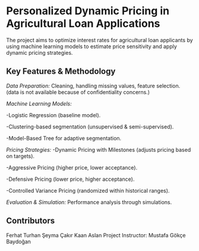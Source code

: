# Personalized Dynamic Pricing in Agricultural Loan Applications

The project aims to optimize interest rates for agricultural loan applicants by using machine learning models to estimate price sensitivity and apply dynamic pricing strategies.

## Key Features & Methodology

*Data Preparation:* Cleaning, handling missing values, feature selection. (data is not available because of confidentiality concerns.)

*Machine Learning Models:*

-Logistic Regression (baseline model).

-Clustering-based segmentation (unsupervised & semi-supervised).

-Model-Based Tree for adaptive segmentation.

*Pricing Strategies:*
-Dynamic Pricing with Milestones (adjusts pricing based on targets).

-Aggressive Pricing (higher price, lower acceptance).

-Defensive Pricing (lower price, higher acceptance).

-Controlled Variance Pricing (randomized within historical ranges).

*Evaluation & Simulation:* Performance analysis through simulations.


## Contributors
Ferhat Turhan
Şeyma Çakır
Kaan Aslan
Project Instructor: Mustafa Gökçe Baydoğan
